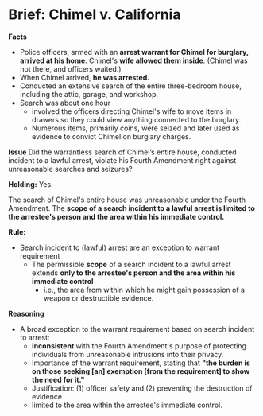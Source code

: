 # Brief: Chimel v. California

**Facts**&#x20;

* Police officers, armed with an **arrest warrant for Chimel for burglary, arrived at his home**. Chimel's **wife allowed them inside**. (Chimel was not there, and officers waited.)
* When Chimel arrived, **he was arrested.**&#x20;
* Conducted an extensive search of the entire three-bedroom house, including the attic, garage, and workshop.&#x20;
* Search was about one hour
  * involved the officers directing Chimel's wife to move items in drawers so they could view anything connected to the burglary.&#x20;
  * Numerous items, primarily coins, were seized and later used as evidence to convict Chimel on burglary charges.

**Issue** Did the warrantless search of Chimel’s entire house, conducted incident to a lawful arrest, violate his Fourth Amendment right against unreasonable searches and seizures?

**Holding:** Yes.&#x20;

The search of Chimel's entire house was unreasonable under the Fourth Amendment. The **scope of a search incident to a lawful arrest is limited to the arrestee's person and the area within his immediate control.**

**Rule:**&#x20;

* Search incident to (lawful) arrest are an exception to warrant requirement
  * The permissible **scope** of a search incident to a lawful arrest extends **only to the arrestee's person and the area within his immediate control**
    * i.e., the area from within which he might gain possession of a weapon or destructible evidence.&#x20;

**Reasoning**&#x20;

* A broad exception to the warrant requirement based on search incident to arrest:
  * **inconsistent** with the Fourth Amendment's purpose of protecting individuals from unreasonable intrusions into their privacy.&#x20;
  * Importance of the warrant requirement, stating that **"the burden is on those seeking \[an] exemption \[from the requirement] to show the need for it."**&#x20;
  * Justification: (1) officer safety and (2) preventing the destruction of evidence
  * limited to the area within the arrestee's immediate control.&#x20;
